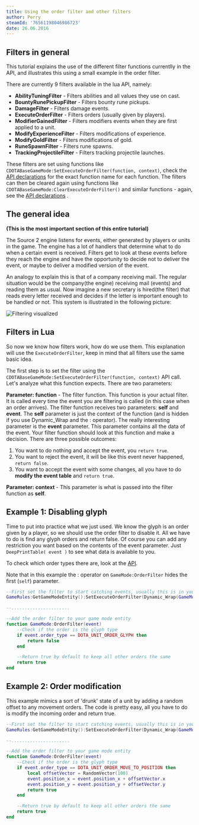 ```yaml
---
title: Using the order filter and other filters
author: Perry
steamId: '76561198046986723'
date: 26.06.2016
---
```


## Filters in general

This tutorial explains the use of the different filter functions currentlly in the API, and illustrates this using a small example in the order filter.

There are currently 9 filters available in the lua API, namely:

- **AbilityTuningFilter** - Filters abilities and all values they use on cast.
- **BountyRunePickupFilter** - Filters bounty rune pickups.
- **DamageFilter** - Filters damage events.
- **ExecuteOrderFilter** - Filters orders (usually given by players).
- **ModifierGainedFilter** - Filters modifiers events when they are first applied to a unit.
- **ModifyExperienceFilter** - Filters modifications of experience.
- **ModifyGoldFilter** - Filters modifications of gold.
- **RuneSpawnFilter** - Filters rune spawns.
- **TrackingProjectileFilter** - Filters tracking projectile launches.

These filters are set using functions like `CDOTABaseGameMode:SetExecuteOrderFilter(function, context)`, check the [API declarations](https://github.com/TypeScriptToLua/Dota2Declarations/blob/master/dota-api.d.ts#L1193) for the exact function name for each function. The filters can then be cleared again using functions like `CDOTABaseGameMode:ClearExecuteOrderFilter()` and similar functions - again, see the [API declarations](https://github.com/TypeScriptToLua/Dota2Declarations/blob/master/dota-api.d.ts#L1193) .

## The general idea

**(This is the most important section of this entire tutorial)**

The Source 2 engine listens for events, either generated by players or units in the game. The engine has a lot of handlers that determine what to do when a certain event is received. Filters get to look at these events before they reach the engine and have the opportunity to decide not to deliver the event, or maybe to deliver a modified version of the event.

An analogy to explain this is that of a company receiving mail. The regular situation would be the company(the engine) receiving mail (events) and reading them as usual. Now imagine a new secretary is hired(the filter) that reads every letter received and decides if the letter is important enough to be handled or not. This system is illustrated in the following picture:

![Filtering visualized](https://i.imgur.com/Op4u0Oa.png)

## Filters in Lua

So now we know how filters work, how do we use them. This explanation will use the `ExecuteOrderFilter`, keep in mind that all filters use the same basic idea.

The first step is to set the filter using the `CDOTABaseGameMode:SetExecuteOrderFilter(function, context)` API call. Let's analyze what this function expects. There are two parameters:

**Parameter: function** - The filter function. This function is your actual filter. It is called every time the event you are filtering is called (in this case when an order arrives). The filter function receives two parameters: **self** and **event**. The **self** parameter is just the context of the function (and is hidden if you use Dynamic_Wrap and the : operator). The really interesting parameter is the **event** parameter. This parameter contains all the data of the event. Your filter function should look at this function and make a decision. There are three possible outcomes:

1. You want to do nothing and accept the event, you `return true`.
2. You want to reject the event, it will be like this event never happened, `return false`.
3. You want to accept the event with some changes, all you have to do **modify the event table** and `return true`.

**Parameter: context** - This parameter is what is passed into the filter function as **self**.

## Example 1: Disabling glyph

Time to put into practice what we just used. We know the glyph is an order given by a player, so we should use the order filter to disable it. All we have to do is find any glyph orders and return false. Of course you can add any restriction you want based on the contents of the event parameter. Just `DeepPrintTable( event )` to see what data is available to you.

To check which order types there are, look at the [API](https://dota.tools/vscripts/dotaunitorder_t).

Note that in this example the : operator on `GameMode:OrderFilter` hides the first (`self`) parameter.

```lua
--First set the filter to start catching events, usually this is in your init
GameRules:GetGameModeEntity():SetExecuteOrderFilter(Dynamic_Wrap(GameMode, "OrderFilter"), self)

--......................

--Add the order filter to your game mode entity
function GameMode:OrderFilter(event)
    --Check if the order is the glyph type
    if event.order_type == DOTA_UNIT_ORDER_GLYPH then
        return false
    end

    --Return true by default to keep all other orders the same
    return true
end
```

## Example 2: Order modification

This example mimics a sort of 'drunk' state of a unit by adding a random offset to any movement orders. The code is pretty easy, all you have to do is modify the incoming order and return true.

```lua
--First set the filter to start catching events, usually this is in your init
GameRules:GetGameModeEntity():SetExecuteOrderFilter(Dynamic_Wrap(GameMode, "OrderFilter"), self)

--......................

--Add the order filter to your game mode entity
function GameMode:OrderFilter(event)
    --Check if the order is the glyph type
    if event.order_type == DOTA_UNIT_ORDER_MOVE_TO_POSITION then
        local offsetVector = RandomVector(100)
        event.position_x = event.position_x + offsetVector.x
        event.position_y = event.position_y + offsetVector.y
        return true
    end

    --Return true by default to keep all other orders the same
    return true
end
```
